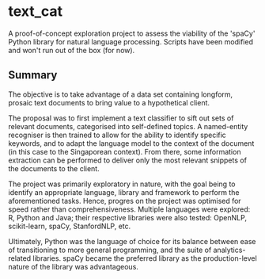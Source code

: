 # text_cat

A proof-of-concept exploration project to assess the viability of the 'spaCy' Python library for natural language processing.
Scripts have been modified and won't run out of the box (for now).

## Summary
The objective is to take advantage of a data set containing longform, prosaic text documents to bring value to a hypothetical client. 

The proposal was to first implement a text classifier to sift out sets of relevant documents, categorised into self-defined topics. A named-entity recogniser is then trained to allow for the ability to identify specific keywords, and to adapt the language model to the context of the document (in this case to the Singaporean context). From there, some information extraction can be performed to deliver only the most relevant snippets of the documents to the client.

The project was primarily exploratory in nature, with the goal being to identify an appropriate language, library and framework to perform the aforementioned tasks. Hence, progres on the project was optimised for speed rather than comprehensiveness. Multiple languages were explored: R, Python and Java; their respective libraries were also tested: OpenNLP, scikit-learn, spaCy, StanfordNLP, etc. 

Ultimately, Python was the language of choice for its balance between ease of transitioning to more general programming, and the suite of analytics-related libraries. spaCy became the preferred library as the production-level nature of the library was advantageous.